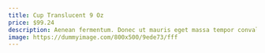 ```yaml
---
title: Cup Translucent 9 Oz
price: $99.24
description: Aenean fermentum. Donec ut mauris eget massa tempor convallis. Nulla neque libero, convallis eget, eleifend luctus, ultricies eu, nibh.
image: https://dummyimage.com/800x500/9ede73/fff
---
```

